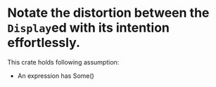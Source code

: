 # Notate the distortion between the `Display`ed with its intention effortlessly. 

This crate holds following assumption:

- An expression has Some()